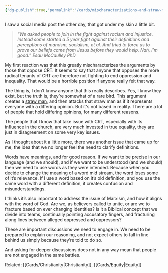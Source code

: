 ```yaml
---
{"dg-publish":true,"permalink":"/cards/mischaracterizations-and-straw-men/"}
---
```


I saw a social media post the other day, that got under my skin a little bit.

>_“We asked people to join in the fight against racism and injustice. Instead some started a 5 year fight against their definitions and perceptions of marxism, socialism, et al. And tried to force us to prove our beliefs came from Jesus before they would help. Nah, I’m good._” _Esau McCaulley PhD_

My first reaction was that this greatly mischaracterizes the arguments by those that oppose CRT. It seems to say that anyone that opposes the more radical tenants of CRT are therefore not fighting to end oppression and inequality. That would be a horrible position if anyone really felt that way.

The thing is, I don’t know anyone that this really describes. Yes, I know they exist, but the truth is, they’re somewhat of a rare bird. This argument creates a [straw man](https://owl.excelsior.edu/argument-and-critical-thinking/logical-fallacies/logical-fallacies-straw-man/), and then attacks that straw man as if it represents everyone with a differing opinion. But it's not based in reality. There are a lot of people that hold differing opinions, for many different reasons.

The people that I know that take issue with CRT, especially with its influence in the church, are very much invested in true equality, they are just in disagreement on some very key issues.

As I thought about it a little more, there was another issue that came up for me, the idea that we no longer feel the need to clarify definitions.

Words have meanings, and for good reason. If we want to be precise in our language (and we should), and if we want to be understood (and we should) then we need to use words as they were intended. Because when you decide to change the meaning of a word mid stream, the word loses some of it’s relevance. If I use a word based on it’s old definition, and you use the same word with a different definition, it creates confusion and misunderstandings.

I thinks it’s also important to address the issue of Marxism, and how it aligns with the word of God. Are we, as believers called to unite, or are we to fracture based on ever changing identities? Is it a Biblical concept that we divide into teams, continually pointing accusatory fingers, and fracturing along lines between alleged oppressed and oppressors?

These are important discussions we need to engage in. We need to be prepared to explain our reasoning, and not expect others to fall in line behind us simply because they’re told to do so.

And asking for deeper discussions does not in any way mean that people are not engaged in the same battles.


Related: [[Cards/Christianity\|Christianity]], [[Cards/Equity\|Equity]]
